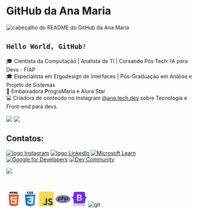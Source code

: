 # GitHub da Ana Maria

![cabeçalho do README do GitHub da Ana Maria](https://www.anamaria.dev.br/github/capa-readme-github.png)

## <code>Hello World, GitHub!</code>

:mortar_board: Cientista da Computação | Analista de TI | Cursando Pós Tech: IA para Devs - FIAP<br>
:mortar_board: Especialista em Ergodesign de Interfaces | Pós-Graduação em Análise e Projeto de Sistemas <br>
💜 Embaixadora PrograMaria e Alura Star <br>
:computer: Criadora de conteúdo no Instagram <a href="https://www.instagram.com/ana.tech.dev/">@ana.tech.dev</a> sobre Tecnologia e Front-end para devs. <br>
<br>
<a href="https://www.anamariasilva.com.br"><img src="https://img.shields.io/static/v1?label=Site&message=www.anamariasilva.com.br&logo=website&logoColor=white&color=blue&style=for-the-badge"/></a> <a href="https://www.anamaria.dev.br"><img src="https://img.shields.io/static/v1?label=Portfolio&message=www.anamaria.dev.br&logo=website&logoColor=white&color=blue&style=for-the-badge"/></a> 

## Contatos:

<a href="https://www.instagram.com/ana.tech.dev/"><img alt="logo Instagram" src="https://img.shields.io/badge/Instagram-%23E4405F.svg?style=for-the-badge&logo=Instagram&logoColor=white&color=blue"/></a> 
<a href="https://www.linkedin.com/in/anamariasilva"><img alt="logo LinkedIn" src="https://img.shields.io/badge/LinkedIn-%23E4405F.svg?style=for-the-badge&logo=linkedin&logoColor=white&color=blue"/></a> 
<a href="https://docs.microsoft.com/pt-br/users/anamariasilva/"><img alt="Microsoft Learn" src="https://img.shields.io/badge/Microsoft Learn-%23E4405F.svg?style=for-the-badge&logo=microsoft&logoColor=white&color=blue"/></a> 
<a href="https://g.dev/anamariasilva"><img alt="Google for Developers" src="https://img.shields.io/badge/Google for Developers-%23E4405F.svg?style=for-the-badge&logo=google&logoColor=white&color=blue"/></a> 
<a href="https://dev.to/anamaria"><img alt="Dev Community" src="https://img.shields.io/badge/Dev Community-%23E4405F.svg?style=for-the-badge&logo=dev.to&logoColor=white&color=blue"/></a> 

<a href="mailto:contato@anamaria.dev.br"><img src="https://img.shields.io/static/v1?label=E-mail&message=contato@anamaria.dev.br&logo=mail&logoColor=white&color=blue&style=for-the-badge"/></a>

<br>

<img src="https://raw.githubusercontent.com/devicons/devicon/master/icons/html5/html5-original-wordmark.svg" alt="html5" width="40" height="40"/> <img src="https://raw.githubusercontent.com/devicons/devicon/master/icons/css3/css3-original-wordmark.svg" alt="css3" width="40" height="40"/> <img src="https://raw.githubusercontent.com/devicons/devicon/master/icons/javascript/javascript-original.svg" alt="javascript" width="40" height="40"/> <img src="https://raw.githubusercontent.com/devicons/devicon/master/icons/php/php-original.svg" alt="php" width="40" height="40"/> <img src="https://raw.githubusercontent.com/devicons/devicon/master/icons/bootstrap/bootstrap-plain-wordmark.svg" alt="bootstrap" width="40" height="40"/> <img src="https://www.vectorlogo.zone/logos/git-scm/git-scm-icon.svg" alt="git" width="40" height="40"/>
